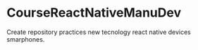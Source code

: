 # CourseReactNativeManuDev
Create repository practices new tecnology react native devices smarphones.

